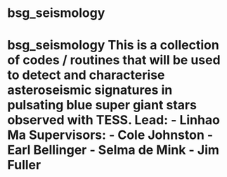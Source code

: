 # bsg_seismology
# bsg_seismology  This is a collection of codes / routines that will be used to detect and characterise asteroseismic signatures in pulsating blue super giant stars observed with TESS.  Lead:    - Linhao Ma Supervisors:   - Cole Johnston   - Earl Bellinger   - Selma de Mink   - Jim Fuller
